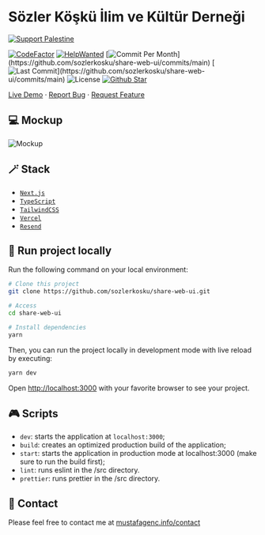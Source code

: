 # Sözler Köşkü İlim ve Kültür Derneği

[![Support Palestine](https://raw.githubusercontent.com/Safouene1/support-palestine-banner/master/banner-support.svg)](https://github.com/Safouene1/support-palestine-banner/blob/master/Markdown-pages/Support.md)

[![CodeFactor](https://www.codefactor.io/repository/github/mustafagenc/sozlerkosku-share-web-ui/badge)](https://www.codefactor.io/repository/github/mustafagenc/sozlerkosku-share-web-ui) [![HelpWanted](https://img.shields.io/badge/Help%20Wanted-Contribute-blue)](https://github.com/sozlerkosku/share-web-ui/issues?q=is:issue+is:open+label:%22%F0%9F%99%8B%F0%9F%8F%BB%E2%80%8D%E2%99%82%EF%B8%8Fhelp+wanted%22) [![Commit Per Month](https://img.shields.io/github/commit-activity/m/sozlerkosku/share-web-ui?)](https://github.com/sozlerkosku/share-web-ui/commits/main) [![Last Commit](https://img.shields.io/github/last-commit/sozlerkosku/share-web-ui?)](https://github.com/sozlerkosku/share-web-ui/commits/main) ![License](https://img.shields.io/github/license/sozlerkosku/share-web-ui?label=License) [![Github Star](https://img.shields.io/github/stars/sozlerkosku/share-web-ui)](https://github.com/sozlerkosku/share-web-ui/stargazers)

[Live Demo](https://sozlerkosku-share.vercel.app) ·
[Report Bug](https://github.com/sozlerkosku/share-web-ui/issues) ·
[Request Feature](https://github.com/sozlerkosku/share-web-ui/issues)

## 💻 Mockup

![Mockup](https://raw.githubusercontent.com/sozlerkosku/share-web-ui/refs/heads/main/content/mockups.png)

## 🪄 Stack

- [`Next.js`](https://nextjs.org/)
- [`TypeScript`](https://www.typescriptlang.org/)
- [`TailwindCSS`](https://tailwindcss.com/)
- [`Vercel`](https://vercel.com/)
- [`Resend`](https://resend.com/)

## 🏁 Run project locally

Run the following command on your local environment:

```bash
# Clone this project
git clone https://github.com/sozlerkosku/share-web-ui.git

# Access
cd share-web-ui

# Install dependencies
yarn
```

Then, you can run the project locally in development mode with live reload by executing:

```bash
yarn dev
```

Open [http://localhost:3000](http://localhost:3000) with your favorite browser to see your project.

## 🎮 Scripts

- `dev`: starts the application at `localhost:3000`;
- `build`: creates an optimized production build of the application;
- `start`: starts the application in production mode at localhost:3000 (make sure to run the build first);
- `lint`: runs eslint in the /src directory.
- `prettier`: runs prettier in the /src directory.

## 💬 Contact

Please feel free to contact me at [mustafagenc.info/contact](https://mustafagenc.info/contact)
